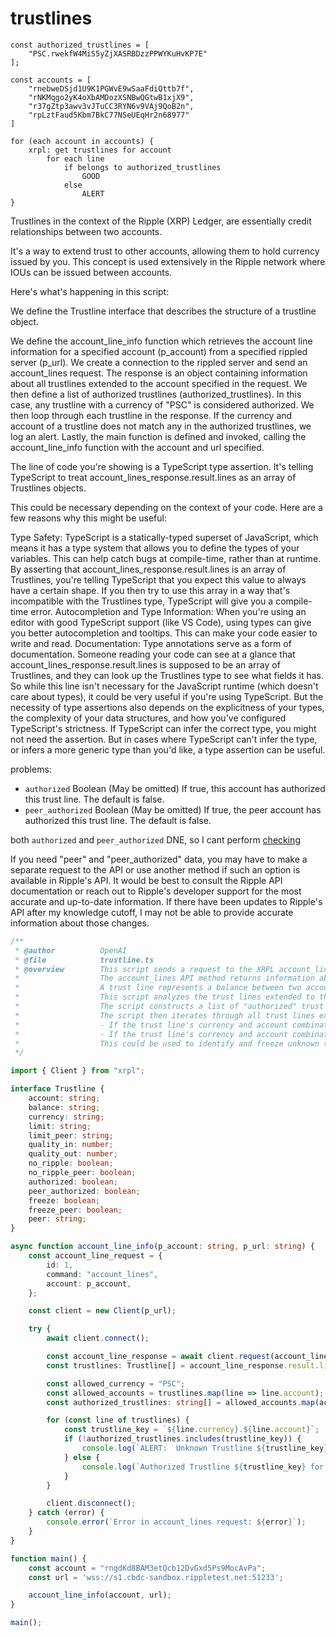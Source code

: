 # trustlines


```
const authorized_trustlines = [
    "PSC.rwekfW4MiS5yZjXASRBDzzPPWYKuHvKP7E"
];

const accounts = [
    "rnebweDSjd1U9K1PGWvE9wSaaFdiQttb7f",
    "rNKMqgo2yK4oXbAMDozXSNBwQGtwB1xjX9",
    "r37gZtp3awv3vJTuCC3RYN6v9VAj9QoB2n",
    "rpLztFaud5Kbm7BkC77NSeUEqHr2n68977"
]

for (each account in accounts) {
    xrpl: get trustlines for account
        for each line
            if belongs to authorized_trustlines
                GOOD
            else
                ALERT
}
```

Trustlines in the context of the Ripple (XRP) Ledger, are essentially credit relationships between two accounts. 

It's a way to extend trust to other accounts, allowing them to hold currency issued by you. This concept is used extensively in the Ripple network where IOUs can be issued between accounts.

Here's what's happening in this script:

We define the Trustline interface that describes the structure of a trustline object.

We define the account_line_info function which retrieves the account line information for a specified account (p_account) from a specified rippled server (p_url).
We create a connection to the rippled server and send an account_lines request.
The response is an object containing information about all trustlines extended to the account specified in the request.
We then define a list of authorized trustlines (authorized_trustlines). In this case, any trustline with a currency of "PSC" is considered authorized.
We then loop through each trustline in the response. If the currency and account of a trustline does not match any in the authorized trustlines, we log an alert.
Lastly, the main function is defined and invoked, calling the account_line_info function with the account and url specified.

The line of code you're showing is a TypeScript type assertion. It's telling TypeScript to treat account_lines_response.result.lines as an array of Trustlines objects.

This could be necessary depending on the context of your code. Here are a few reasons why this might be useful:

Type Safety: TypeScript is a statically-typed superset of JavaScript, which means it has a type system that allows you to define the types of your variables. This can help catch bugs at compile-time, rather than at runtime. By asserting that account_lines_response.result.lines is an array of Trustlines, you're telling TypeScript that you expect this value to always have a certain shape. If you then try to use this array in a way that's incompatible with the Trustlines type, TypeScript will give you a compile-time error.
Autocompletion and Type Information: When you're using an editor with good TypeScript support (like VS Code), using types can give you better autocompletion and tooltips. This can make your code easier to write and read.
Documentation: Type annotations serve as a form of documentation. Someone reading your code can see at a glance that account_lines_response.result.lines is supposed to be an array of Trustlines, and they can look up the Trustlines type to see what fields it has.
So while this line isn't necessary for the JavaScript runtime (which doesn't care about types), it could be very useful if you're using TypeScript. But the necessity of type assertions also depends on the explicitness of your types, the complexity of your data structures, and how you've configured TypeScript's strictness. If TypeScript can infer the correct type, you might not need the assertion. But in cases where TypeScript can't infer the type, or infers a more generic type than you'd like, a type assertion can be useful.

problems:

-  `authorized`	        Boolean	(May be omitted) If true, this account has authorized this trust line. The default is false.
-  `peer_authorized`	Boolean	(May be omitted) If true, the peer account has authorized this trust line. The default is false. 

both `authorized` and `peer_authorized` DNE, so I cant perform [checking](https://xrpl.org/authorized-trust-lines.html#checking-whether-trust-lines-are-authorized)


If you need "peer" and "peer_authorized" data, you may have to make a separate request to the API or use another method if such an option is available in Ripple's API. It would be best to consult the Ripple API documentation or reach out to Ripple's developer support for the most accurate and up-to-date information. If there have been updates to Ripple's API after my knowledge cutoff, I may not be able to provide accurate information about those changes.


```typescript
/**
 * @author          OpenAI
 * @file            trustline.ts
 * @overview        This script sends a request to the XRPL account_lines API for a specified account.
 *                  The account_lines API method returns information about an account's trust lines. 
 *                  A trust line represents a balance between two accounts, usually in a non-XRP currency or asset. 
 *                  This script analyzes the trust lines extended to the specified account.
 *                  The script constructs a list of "authorized" trust lines, defined here as trust lines with the currency "PSC". 
 *                  The script then iterates through all trust lines extended to the account, and for each trust line:
 *                  - If the trust line's currency and account combination is in the authorized list, a log is printed indicating the trust line is authorized. 
 *                  - If the trust line's currency and account combination is not in the authorized list, a warning log is printed, indicating the trust line is unknown. 
 *                  This could be used to identify and freeze unknown trust lines, although the freezing functionality is not included in this script.
 */

import { Client } from "xrpl";

interface Trustline {
    account: string;
    balance: string;
    currency: string;
    limit: string;
    limit_peer: string;
    quality_in: number;
    quality_out: number;
    no_ripple: boolean;
    no_ripple_peer: boolean;
    authorized: boolean;
    peer_authorized: boolean;
    freeze: boolean;
    freeze_peer: boolean;
    peer: string;
}

async function account_line_info(p_account: string, p_url: string) {
    const account_line_request = {
        id: 1,
        command: "account_lines",
        account: p_account,
    };

    const client = new Client(p_url);

    try {
        await client.connect();

        const account_line_response = await client.request(account_line_request);
        const trustlines: Trustline[] = account_line_response.result.lines as Trustline[];

        const allowed_currency = "PSC";
        const allowed_accounts = trustlines.map(line => line.account);
        const authorized_trustlines: string[] = allowed_accounts.map(account => `${allowed_currency}.${account}`);

        for (const line of trustlines) {
            const trustline_key = `${line.currency}.${line.account}`;
            if (!authorized_trustlines.includes(trustline_key)) {
                console.log(`ALERT:  Unknown Trustline ${trustline_key} for Account ${line.account}, Balance ${line.balance}`);
            } else {
                console.log(`Authorized Trustline ${trustline_key} for Account ${line.account}, Balance ${line.balance}`);
            }
        }

        client.disconnect();
    } catch (error) {
        console.error(`Error in account_lines request: ${error}`);
    }
}

function main() {
    const account = "rngdKd8BAM3etQcb12DvGxd5Ps9MocAvPa";
    const url = 'wss://s1.cbdc-sandbox.rippletest.net:51233';

    account_line_info(account, url);
}

main();

```
